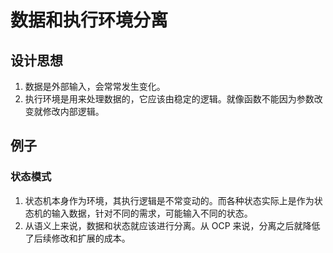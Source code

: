 # 数据和执行环境分离


## 设计思想
1. 数据是外部输入，会常常发生变化。
2. 执行环境是用来处理数据的，它应该由稳定的逻辑。就像函数不能因为参数改变就修改内部逻辑。


## 例子
### 状态模式
1. 状态机本身作为环境，其执行逻辑是不常变动的。而各种状态实际上是作为状态机的输入数据，针对不同的需求，可能输入不同的状态。
2. 从语义上来说，数据和状态就应该进行分离。从 OCP 来说，分离之后就降低了后续修改和扩展的成本。
